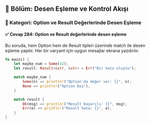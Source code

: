 ## 📘 Bölüm: Desen Eşleme ve Kontrol Akışı
### 🔹 Kategori: Option ve Result Değerlerinde Desen Eşleme
#### ✅ Cevap 284: Option ve Result değerlerinde desen eşleme

Bu soruda, hem Option hem de Result tipleri üzerinde match ile desen eşleme yapılır. Her bir varyant için uygun mesajlar ekrana yazdırılır.

```rust
fn main() {
    let maybe_num = Some(42);
    let result: Result<&str, &str> = Err("Bir hata oluştu");

    match maybe_num {
        Some(n) => println!("Option'da değer var: {}", n),
        None => println!("Option boş"),
    }

    match result {
        Ok(msg) => println!("Result başarılı: {}", msg),
        Err(e) => println!("Result hata: {}", e),
    }
}
```
